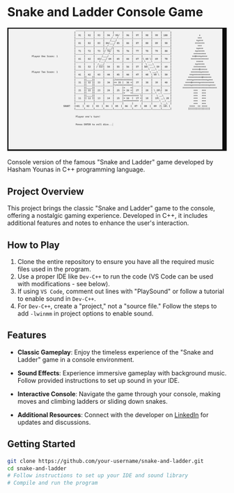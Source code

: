 # Snake and Ladder Console Game

![Welcome Page](gameplay-ss.png)

Console version of the famous "Snake and Ladder" game developed by Hasham Younas in C++ programming language.

## Project Overview

This project brings the classic "Snake and Ladder" game to the console, offering a nostalgic gaming experience. Developed in C++, it includes additional features and notes to enhance the user's interaction.

## How to Play

1. Clone the entire repository to ensure you have all the required music files used in the program.
2. Use a proper IDE like `Dev-C++` to run the code (VS Code can be used with modifications - see below).
3. If using `VS Code`, comment out lines with "PlaySound" or follow a tutorial to enable sound in `Dev-C++`.
4. For `Dev-C++`, create a "project," not a "source file." Follow the steps to add `-lwinmm` in project options to enable sound.

## Features

- **Classic Gameplay**: Enjoy the timeless experience of the "Snake and Ladder" game in a console environment.
  
- **Sound Effects**: Experience immersive gameplay with background music. Follow provided instructions to set up sound in your IDE.

- **Interactive Console**: Navigate the game through your console, making moves and climbing ladders or sliding down snakes.

- **Additional Resources**: Connect with the developer on [LinkedIn](https://www.linkedin.com/in/hasham-younas-353084230/) for updates and discussions.

## Getting Started

```bash
git clone https://github.com/your-username/snake-and-ladder.git
cd snake-and-ladder
# Follow instructions to set up your IDE and sound library
# Compile and run the program
